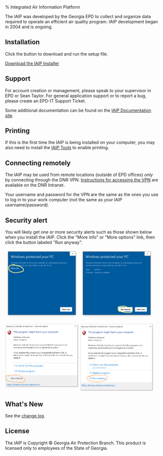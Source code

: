 % Integrated Air Information Platform

The IAIP was developed by the Georgia EPD to collect and organize data required to operate an efficient air quality program. IAIP development began in 2004 and is ongoing.

## Installation

Click the button to download and run the setup file.

[Download the
IAIP Installer](install/IAIP.application)

## Support

For account creation or management, please speak to your supervisor in EPD or Sean Taylor. For general application support or to report a bug, please create an EPD-IT Support Ticket.

Some additional documentation can be found on the [IAIP Documentation site](https://sites.google.com/site/iaipdocs/).

## Printing

If this is the first time the IAIP is being installed on your computer, you may also need to install the [IAIP Tools](../pre-install/) to enable printing.

## Connecting remotely

The IAIP may be used from remote locations (outside of EPD offices) *only* by connecting through the DNR VPN. [Instructions for accessing the VPN](https://dnrintranet.org/it/SSLvpn) are available on the DNR Intranet.

Your username and password for the VPN are the same as the ones you use to log in to your work computer (not the same as your IAIP username/password).

## Security alert

You will likely get one or more security alerts such as those shown below when you install the IAIP. Click the "More info" or "More options" link, then click the button labeled "Run anyway".

<p><img src="assets/images/win10-security-warning.png" alt="Windows 10 security alert" style="max-width:48%"> <img src="assets/images/win10-security-warning-run-anyway.png" alt="Windows 10 security alert: Run anyway" style="max-width:48%"></p>

<p><img src="assets/images/windows-defender-smartscreen-warning.png" alt="Windows 10 security alert" style="max-width:48%;vertical-align:top;"> <img src="assets/images/windows-defender-smartscreen-run-anyway.png" alt="Windows 10 security alert: Run anyway" style="max-width:48%; vertical-align:top;"></p>

## What's New

See the [change log](changelog/).

## License

The IAIP is Copyright © Georgia Air Protection Branch. This product is licensed only to employees of the State of Georgia.
